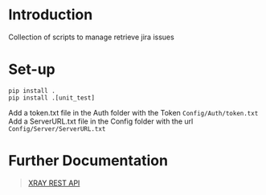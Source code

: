 # Introduction
Collection of scripts to manage retrieve jira issues


# Set-up

    pip install .
    pip install .[unit_test]

Add a token.txt file in the Auth folder with the Token `Config/Auth/token.txt`
Add a ServerURL.txt file in the Config folder with the url `Config/Server/ServerURL.txt`


# Further Documentation

> [XRAY REST API](https://docs.getxray.app/display/XRAY/REST+API)
